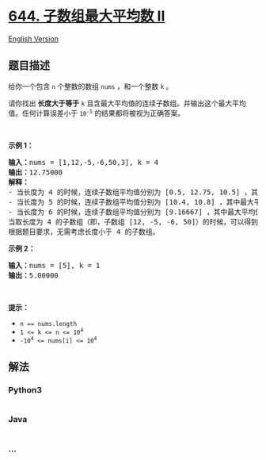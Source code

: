 # [644. 子数组最大平均数 II](https://leetcode-cn.com/problems/maximum-average-subarray-ii)

[English Version](/solution/0600-0699/0644.Maximum%20Average%20Subarray%20II/README_EN.md)

## 题目描述

<!-- 这里写题目描述 -->

<p>给你一个包含 <code>n</code> 个整数的数组 <code>nums</code> ，和一个整数 <code>k</code> 。</p>

<p>请你找出<strong> 长度大于等于</strong> <code>k</code> 且含最大平均值的连续子数组。并输出这个最大平均值。任何计算误差小于 <code>10<sup>-5</sup></code> 的结果都将被视为正确答案。</p>

<p> </p>

<p><strong>示例 1：</strong></p>

<pre>
<strong>输入：</strong>nums = [1,12,-5,-6,50,3], k = 4
<strong>输出：</strong>12.75000
<strong>解释：
</strong>- 当长度为 4 的时候，连续子数组平均值分别为 [0.5, 12.75, 10.5] ，其中最大平均值是 12.75 。
- 当长度为 5 的时候，连续子数组平均值分别为 [10.4, 10.8] ，其中最大平均值是 10.8 。
- 当长度为 6 的时候，连续子数组平均值分别为 [9.16667] ，其中最大平均值是 9.16667 。
当取长度为 4 的子数组（即，子数组 [12, -5, -6, 50]）的时候，可以得到最大的连续子数组平均值 12.75 ，所以返回 12.75 。
根据题目要求，无需考虑长度小于 4 的子数组。
</pre>

<p><strong>示例 2：</strong></p>

<pre>
<strong>输入：</strong>nums = [5], k = 1
<strong>输出：</strong>5.00000
</pre>

<p> </p>

<p><strong>提示：</strong></p>

<ul>
	<li><code>n == nums.length</code></li>
	<li><code>1 <= k <= n <= 10<sup>4</sup></code></li>
	<li><code>-10<sup>4</sup> <= nums[i] <= 10<sup>4</sup></code></li>
</ul>


## 解法

<!-- 这里可写通用的实现逻辑 -->

<!-- tabs:start -->

### **Python3**

<!-- 这里可写当前语言的特殊实现逻辑 -->

```python

```

### **Java**

<!-- 这里可写当前语言的特殊实现逻辑 -->

```java

```

### **...**

```

```

<!-- tabs:end -->
